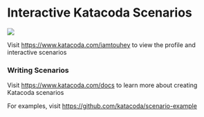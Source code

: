 # Interactive Katacoda Scenarios

[![](http://shields.katacoda.com/katacoda/iamtouhey/count.svg)](https://www.katacoda.com/iamtouhey "Get your profile on Katacoda.com")

Visit https://www.katacoda.com/iamtouhey to view the profile and interactive scenarios

### Writing Scenarios
Visit https://www.katacoda.com/docs to learn more about creating Katacoda scenarios

For examples, visit https://github.com/katacoda/scenario-example
